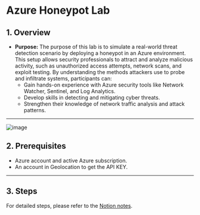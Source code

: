 # Azure Honeypot Lab

## 1. Overview

- **Purpose:** The purpose of this lab is to simulate a real-world threat detection scenario by deploying a honeypot in an Azure environment. This setup allows security professionals to attract and analyze malicious activity, such as unauthorized access attempts, network scans, and exploit testing. By understanding the methods attackers use to probe and infiltrate systems, participants can:
  - Gain hands-on experience with Azure security tools like Network Watcher, Sentinel, and Log Analytics.
  - Develop skills in detecting and mitigating cyber threats.
  - Strengthen their knowledge of network traffic analysis and attack patterns.
---

![image](https://github.com/user-attachments/assets/1a1c73b0-8a07-459d-9993-221162812b81)



## 2. Prerequisites

- Azure account and active Azure subscription.
- An account in Geolocation to get the API KEY.

---

## 3. Steps

For detailed steps, please refer to the [Notion notes](https://www.notion.so/Azure-Honeypot-Lab-1629aac6d38a80ada7f1c462f8745f92?showMoveTo=true&saveParent=true).
